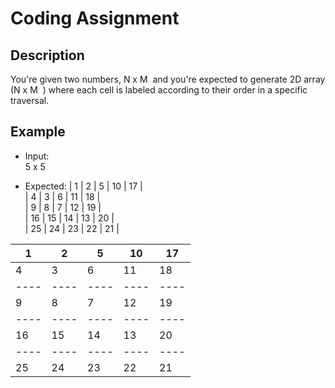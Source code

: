 # Coding Assignment
## Description
You're given two numbers, ​N x M ​ and you're expected to generate 2D array (​N x M ​ ) where each cell is labeled according to their order in a specific traversal.

## Example
* Input:  
5 x 5 

* Expected: 
| 1  | 2  | 5  | 10  | 17  |  
| 4  | 3  | 6  | 11  | 18  |  
| 9  | 8  | 7  | 12  | 19  |  
| 16  | 15  | 14  | 13  | 20  |  
| 25  | 24  | 23  | 22  | 21  |  
  
  
| 1  | 2  | 5  | 10 | 17 |  
|----|----|----|----|----|  
| 4  | 3  | 6  | 11 | 18 |  
|----|----|----|----|----|  
| 9  | 8  | 7  | 12 | 19 |  
|----|----|----|----|----|  
| 16 | 15 | 14 | 13 | 20 |  
|----|----|----|----|----|  
| 25 | 24 | 23 | 22 | 21 |  

 
